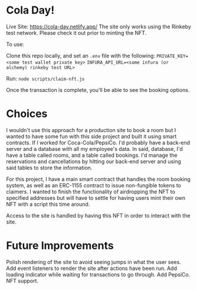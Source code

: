 # Cola Day! 

Live Site: https://cola-day.netlify.app/
The site only works using the Rinkeby test network. Please check it out prior to minting the NFT.

To use:

Clone this repo locally, and set an `.env` file with the following:
`PRIVATE_KEY=<some test wallet private key>`
`INFURA_API_URL=<some infura (or alchemy) rinkeby test URL>`

Run: `node scripts/claim-nft.js` 

Once the transaction is complete, you'll be able to see the booking options.

# Choices

I wouldn't use this approach for a production site to book a room but I wanted to have some fun with this side project and built it using smart contracts.
If I worked for Coca-Cola/PepsiCo. I'd probably have a back-end server and a database with all my employee's data. In said, database, I'd have a table called rooms, 
and a table called bookings. I'd manage the reservations and cancellations by hitting our back-end server and using said tables to store the information.

For this project, I have a main smart contract that handles the room booking system, as well as an ERC-1155 contract to issue non-fungible tokens to claimers. I
wanted to finish the functionality of airdropping the NFT to specified addresses but will have to settle for having users mint their own NFT with a script this time around.

Access to the site is handled by having this NFT in order to interact with the site.

# Future Improvements

Polish rendering of the site to avoid seeing jumps in what the user sees.
Add event listeners to render the site after actions have been run.
Add loading indicator while waiting for transactions to go through.
Add PepsiCo. NFT support.

